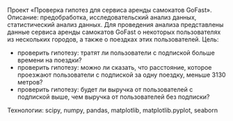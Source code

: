 Проект «Проверка гипотез для сервиса аренды самокатов GoFast». Описание: предобработка, исследовательский анализ данных, статистический анализ данных. Для проведения анализа представлены данные сервиса аренды самокатов GoFast о некоторых пользователях из нескольких городов, а также о поездках этих пользователей. Цель: 

- проверить гипотезу: тратят ли пользователи с подпиской больше времени на поездки?
- проверить гипотезу: можно ли сказать, что расстояние, которое проезжают пользователи с подпиской за одну поездку, меньше 3130 метров?
- проверить гипотезу: будет ли выручка от пользователей с подпиской выше, чем выручка от пользователей без подписки?

Технологии: scipy, numpy, pandas, matplotlib, matplotlib.pyplot, seaborn
